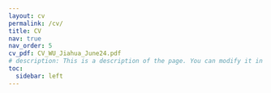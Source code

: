 ```yaml
---
layout: cv
permalink: /cv/
title: CV
nav: true
nav_order: 5
cv_pdf: CV_WU_Jiahua_June24.pdf
# description: This is a description of the page. You can modify it in '_pages/cv.md'. You can also change or remove the top pdf download button.
toc:
  sidebar: left
---
```

